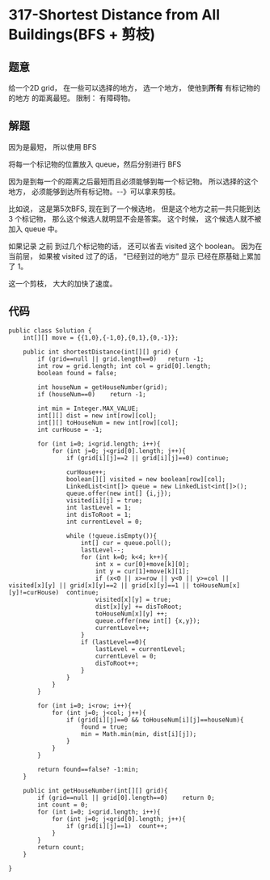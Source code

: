 # 317-Shortest Distance from All Buildings(BFS + 剪枝)

## 题意
给一个2D grid， 在一些可以选择的地方， 选一个地方， 使他到**所有** 有标记物的的地方 的距离最短。 限制： 有障碍物。

## 解题
因为是最短， 所以使用 BFS

将每一个标记物的位置放入 queue，然后分别进行 BFS

因为是到每一个的距离之后最短而且必须能够到每一个标记物。  所以选择的这个地方， 必须能够到达所有标记物。--》可以拿来剪枝。

比如说， 这是第5次BFS, 现在到了一个候选地， 但是这个地方之前一共只能到达 3 个标记物， 那么这个候选人就明显不会是答案。 这个时候， 这个候选人就不被加入 queue 中。

如果记录 之前 到过几个标记物的话， 还可以省去 visited 这个 boolean。 因为在当前层， 如果被 visited 过了的话， “已经到过的地方” 显示 已经在原基础上累加了 1。

这一个剪枝， 大大的加快了速度。

## 代码
```
public class Solution {
    int[][] move = {{1,0},{-1,0},{0,1},{0,-1}};
    
    public int shortestDistance(int[][] grid) {
        if (grid==null || grid.length==0)   return -1;
        int row = grid.length; int col = grid[0].length;
        boolean found = false;
        
        int houseNum = getHouseNumber(grid);
        if (houseNum==0)    return -1;
        
        int min = Integer.MAX_VALUE;
        int[][] dist = new int[row][col];
        int[][] toHouseNum = new int[row][col];
        int curHouse = -1;
        
        for (int i=0; i<grid.length; i++){
            for (int j=0; j<grid[0].length; j++){
                if (grid[i][j]==2 || grid[i][j]==0) continue;
                
                curHouse++;
                boolean[][] visited = new boolean[row][col];
                LinkedList<int[]> queue = new LinkedList<int[]>();
                queue.offer(new int[] {i,j});
                visited[i][j] = true;
                int lastLevel = 1;
                int disToRoot = 1;
                int currentLevel = 0;
                
                while (!queue.isEmpty()){
                    int[] cur = queue.poll();
                    lastLevel--;
                    for (int k=0; k<4; k++){
                        int x = cur[0]+move[k][0];
                        int y = cur[1]+move[k][1];
                        if (x<0 || x>=row || y<0 || y>=col || visited[x][y] || grid[x][y]==2 || grid[x][y]==1 || toHouseNum[x][y]!=curHouse)  continue;
                        visited[x][y] = true;
                        dist[x][y] += disToRoot;
                        toHouseNum[x][y] ++;
                        queue.offer(new int[] {x,y});
                        currentLevel++;
                    }
                    if (lastLevel==0){
                        lastLevel = currentLevel;
                        currentLevel = 0; 
                        disToRoot++;
                    }
                }
            }
        }
        
        for (int i=0; i<row; i++){
            for (int j=0; j<col; j++){
                if (grid[i][j]==0 && toHouseNum[i][j]==houseNum){
                    found = true;
                    min = Math.min(min, dist[i][j]);
                }
            }
        }
        
        return found==false? -1:min;
    }
    
    public int getHouseNumber(int[][] grid){
        if (grid==null || grid[0].length==0)    return 0;
        int count = 0;
        for (int i=0; i<grid.length; i++){
            for (int j=0; j<grid[0].length; j++){
                if (grid[i][j]==1)  count++;
            }
        }
        return count;
    }
    
}
``` 


